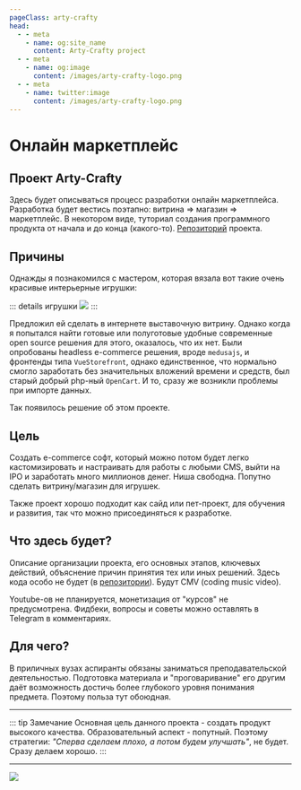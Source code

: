 ```yaml
---
pageClass: arty-crafty
head:
  - - meta
    - name: og:site_name
      content: Arty-Crafty project
  - - meta
    - name: og:image
      content: /images/arty-crafty-logo.png
  - - meta
    - name: twitter:image
      content: /images/arty-crafty-logo.png
---
```


# Онлайн маркетплейс

## Проект Arty-Crafty

Здесь будет описываться процесс разработки онлайн маркетплейса. Разработка будет вестись поэтапно: витрина => магазин => маркетплейс. В некотором виде, туториал создания программного продукта от начала и до конца (какого-то). [Репозиторий](https://github.com/vuesence/arty-crafty) проекта.

## Причины

Однажды я познакомился с мастером, которая вязала вот такие очень красивые интерьерные игрушки:

::: details игрушки
![](/ru/arty-crafty/assets/images/toys.jpg)
:::

Предложил ей сделать в интернете выставочную витрину. Однако когда я попытался найти готовые или полуготовые удобные современные open source решения для этого, оказалось, что их нет. Были опробованы headless e-commerce решения, вроде `medusajs`, и фронтенды типа `VueStorefront`, однако единственное, что нормально смогло заработать без значительных вложений времени и средств, был старый добрый php-ный `OpenCart`. И то, сразу же возникли проблемы при импорте данных.

Так появилось решение об этом проекте.

## Цель

Создать e-commerce софт, который можно потом будет легко кастомизировать и настраивать для работы с любыми CMS, выйти на IPO и заработать много миллионов денег. Ниша свободна. Попутно сделать витрину/магазин для игрушек.

Также проект хорошо подходит как сайд или пет-проект, для обучения и развития, так что можно присоединяться к разработке.

## Что здесь будет?

Описание организации проекта, его основных этапов, ключевых действий, объяснение причин принятия тех или иных решений. Здесь кода особо не будет (в [репозитории](https://github.com/vuesence/arty-crafty)). Будут CMV (coding music video).

Youtube-ов не планируется, монетизация от "курсов" не предусмотрена. Фидбеки, вопросы и советы можно оставлять в Telegram в комментариях.

## Для чего?

В приличных вузах аспиранты обязаны заниматься преподавательской деятельностью. Подготовка материала и "проговаривание" его другим даёт возможность достичь более глубокого уровня понимания предмета. Поэтому польза тут обоюдная.

---

::: tip Замечание
Основная цель данного проекта - создать продукт высокого качества. Образовательный аспект - попутный. Поэтому стратегии: _"Сперва сделаем плохо, а потом будем улучшать"_, не будет. Сразу делаем хорошо.
:::

-----

![](/ru/arty-crafty/assets/images/path-1000-li.jpg)
